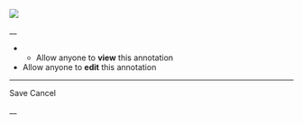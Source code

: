 ![](https://bat.bing.com/action/0?ti=56018282&Ver=2&mid=cc3befca-b9e5-451b-bad9-4afbce7822a6&sid=201ffde0635411ee902411d77b750559&vid=20202bf0635411ee9ac03f2e618b0b9f&vids=0&msclkid=N&pi=0&lg=en-US&sw=800&sh=600&sc=24&nwd=1&tl=Shortform%20%7C%20Book&p=https%3A%2F%2Fwww.shortform.com%2Fapp%2Fbook%2Fa-random-walk-down-wall-street%2Fshortform-introduction&r=&lt=318&evt=pageLoad&sv=1&rn=120839)

__

  *   * Allow anyone to **view** this annotation
  * Allow anyone to **edit** this annotation



* * *

Save Cancel

__



